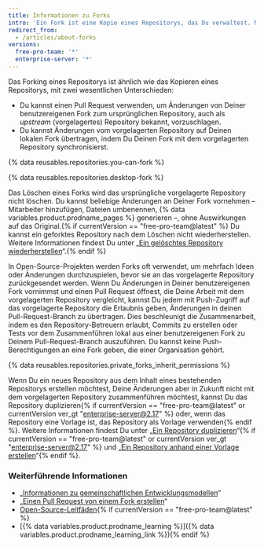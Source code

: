 ```yaml
---
title: Informationen zu Forks
intro: 'Ein Fork ist eine Kopie eines Repositorys, das Du verwaltest. Mit Forks kannst Du Änderungen an einem Projekt vornehmen, ohne dass sich dies auf das ursprüngliche Repository auswirkt. Du kannst Updates aus dem ursprünglichen Repository abrufen oder Änderungen mit Pull Requests an das Repository senden.'
redirect_from:
  - /articles/about-forks
versions:
  free-pro-team: '*'
  enterprise-server: '*'
---
```


Das Forking eines Repositorys ist ähnlich wie das Kopieren eines Repositorys, mit zwei wesentlichen Unterschieden:

* Du kannst einen Pull Request verwenden, um Änderungen von Deiner benutzereigenen Fork zum ursprünglichen Repository, auch als *upstream* (vorgelagertes) Repository bekannt, vorzuschlagen.
* Du kannst Änderungen vom vorgelagerten Repository auf Deinen lokalen Fork übertragen, indem Du Deinen Fork mit dem vorgelagerten Repository synchronisierst.

{% data reusables.repositories.you-can-fork %}

{% data reusables.repositories.desktop-fork %}

Das Löschen eines Forks wird das ursprüngliche vorgelagerte Repository nicht löschen. Du kannst beliebige Änderungen an Deiner Fork vornehmen – Mitarbeiter hinzufügen, Dateien umbenennen, {% data variables.product.prodname_pages %} generieren –, ohne Auswirkungen auf das Original.{% if currentVersion == "free-pro-team@latest" %} Du kannst ein geforktes Repository nach dem Löschen nicht wiederherstellen. Weitere Informationen findest Du unter „[Ein gelöschtes Repository wiederherstellen](/articles/restoring-a-deleted-repository)“.{% endif %}

In Open-Source-Projekten werden Forks oft verwendet, um mehrfach Ideen oder Änderungen durchzuspielen, bevor sie an das vorgelagerte Repository zurückgesendet werden. Wenn Du Änderungen in Deiner benutzereigenen Fork vornimmst und einen Pull Request öffnest, die Deine Arbeit mit dem vorgelagerten Repository vergleicht, kannst Du jedem mit Push-Zugriff auf das vorgelagerte Repository die Erlaubnis geben, Änderungen in deinen Pull-Request-Branch zu übertragen. Dies beschleunigt die Zusammenarbeit, indem es den Repository-Betreuern erlaubt, Commits zu erstellen oder Tests vor dem Zusammenführen lokal aus einer benutzereigenen Fork zu Deinem Pull-Request-Branch auszuführen. Du kannst keine Push-Berechtigungen an eine Fork geben, die einer Organisation gehört.

{% data reusables.repositories.private_forks_inherit_permissions %}

Wenn Du ein neues Repository aus dem Inhalt eines bestehenden Repositorys erstellen möchtest, Deine Änderungen aber in Zukunft nicht mit dem vorgelagerten Repository zusammenführen möchtest, kannst Du das Repository duplizieren{% if currentVersion == "free-pro-team@latest" or currentVersion ver_gt "enterprise-server@2.17" %} oder, wenn das Repository eine Vorlage ist, das Repository als Vorlage verwenden{% endif %}. Weitere Informationen findest Du unter „[Ein Repository duplizieren](/articles/duplicating-a-repository)“{% if currentVersion == "free-pro-team@latest" or currentVersion ver_gt "enterprise-server@2.17" %} und „[Ein Repository anhand einer Vorlage erstellen](/articles/creating-a-repository-from-a-template)“{% endif %}.

### Weiterführende Informationen

- „[Informationen zu gemeinschaftlichen Entwicklungsmodellen](/articles/about-collaborative-development-models)“
- „[Einen Pull Request von einem Fork erstellen](/articles/creating-a-pull-request-from-a-fork)“
- [Open-Source-Leitfäden](https://opensource.guide/){% if currentVersion == "free-pro-team@latest" %}
- [{% data variables.product.prodname_learning %}]({% data variables.product.prodname_learning_link %}){% endif %}

